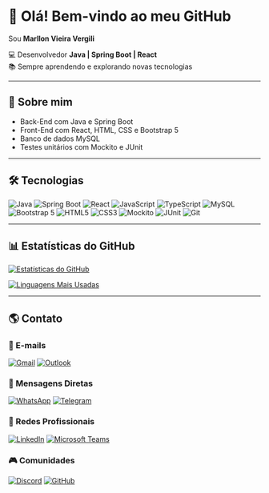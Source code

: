 # 👋 Olá! Bem-vindo ao meu GitHub  
Sou **Marllon Vieira Vergili**  

💻 Desenvolvedor **Java | Spring Boot | React**  
📚 Sempre aprendendo e explorando novas tecnologias  

---

## 📌 Sobre mim
- Back-End com Java e Spring Boot  
- Front-End com React, HTML, CSS e Bootstrap 5  
- Banco de dados MySQL  
- Testes unitários com Mockito e JUnit  

---

## 🛠 Tecnologias

![Java](https://img.shields.io/badge/Java-ED8B00?style=for-the-badge&logo=openjdk&logoColor=white)
![Spring Boot](https://img.shields.io/badge/Spring%20Boot-6DB33F?style=for-the-badge&logo=springboot&logoColor=white)
![React](https://img.shields.io/badge/React-20232A?style=for-the-badge&logo=react&logoColor=61DAFB)
![JavaScript](https://img.shields.io/badge/JavaScript-F7DF1E?style=for-the-badge&logo=javascript&logoColor=black)
![TypeScript](https://img.shields.io/badge/TypeScript-3178C6?style=for-the-badge&logo=typescript&logoColor=white)
![MySQL](https://img.shields.io/badge/MySQL-005C84?style=for-the-badge&logo=mysql&logoColor=white)
![Bootstrap 5](https://img.shields.io/badge/Bootstrap-7952B3?style=for-the-badge&logo=bootstrap&logoColor=white)
![HTML5](https://img.shields.io/badge/HTML5-E34F26?style=for-the-badge&logo=html5&logoColor=white)
![CSS3](https://img.shields.io/badge/CSS3-1572B6?style=for-the-badge&logo=css3&logoColor=white)
![Mockito](https://img.shields.io/badge/Mockito-25A162?style=for-the-badge&logo=java&logoColor=white)
![JUnit](https://img.shields.io/badge/JUnit-25A162?style=for-the-badge&logo=java&logoColor=white)
![Git](https://img.shields.io/badge/Git-F05032?style=for-the-badge&logo=git&logoColor=white)

---


## 📊 Estatísticas do GitHub

[![Estatísticas do GitHub](https://github-readme-stats.vercel.app/api?username=Marllon-Vieira-Vergili&show_icons=true&theme=radical&count_private=true&locale=pt-br)](https://github.com/Marllon-Vieira-Vergili)

[![Linguagens Mais Usadas](https://github-readme-stats.vercel.app/api/top-langs/?username=Marllon-Vieira-Vergili&layout=compact&theme=radical&locale=pt-br)](https://github.com/Marllon-Vieira-Vergili)

---

## 🌎 Contato

### 📩 E-mails
[![Gmail](https://img.shields.io/badge/Gmail-D14836?style=for-the-badge&logo=gmail&logoColor=white)](mailto:marllonvergili@gmail.com)
[![Outlook](https://img.shields.io/badge/Outlook-0078D4?style=for-the-badge&logo=microsoft-outlook&logoColor=white)](mailto:marllon_vergili@hotmail.com)  

### 💬 Mensagens Diretas
[![WhatsApp](https://img.shields.io/badge/WhatsApp-25D366?style=for-the-badge&logo=whatsapp&logoColor=white)](https://wa.me/5535998872457?text=Olá%20Marllon,%20vim%20pelo%20seu%20GitHub!)
[![Telegram](https://img.shields.io/badge/Telegram-26A5E4?style=for-the-badge&logo=telegram&logoColor=white)](https://t.me/marllonvergili)  

### 👥 Redes Profissionais
[![LinkedIn](https://img.shields.io/badge/LinkedIn-0A66C2?style=for-the-badge&logo=linkedin&logoColor=white)](https://www.linkedin.com/in/marllon-vieira-vergili-00553a208/)
[![Microsoft Teams](https://img.shields.io/badge/Microsoft_Teams-6264A7?style=for-the-badge&logo=microsoft-teams&logoColor=white)](https://teams.microsoft.com/l/chat/0/0?users=marllon123456)  

### 🎮 Comunidades
[![Discord](https://img.shields.io/badge/Discord-5865F2?style=for-the-badge&logo=discord&logoColor=white)](https://discordapp.com/users/marllon123)
[![GitHub](https://img.shields.io/badge/GitHub-181717?style=for-the-badge&logo=github&logoColor=white)](https://github.com/Marllon-Vieira-Vergili)
